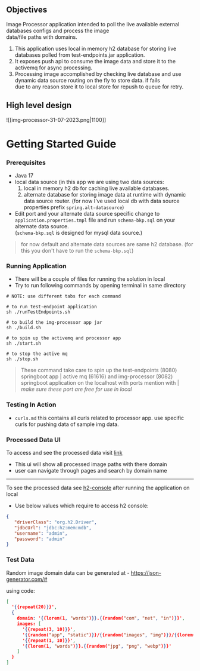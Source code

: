 ## Objectives

Image Processor application intended to poll the live available external databases configs and process the image     
data/file paths with domains.

1. This application uses local in memory h2 database for storing live databases polled from test-endpoints.jar application.
2. It exposes push api to consume the image data and store it to the activemq for async processing.
3. Processing image accomplished by checking live database and use dynamic data source routing on the fly to store data. if fails     
   due to any reason store it to local store for repush to queue for retry.

## High level design

![[img-processor-31-07-2023.png|1100]]

# Getting Started Guide

### Prerequisites

- Java 17
- local data source (in this app we are using two data sources:
    1. local in memory h2 db for caching live available databases.
    2. alternate database for storing image data at runtime with dynamic data source router. (for now I've used local db with data source properties prefix `spring.alt-datasource`)
- Edit port and your alternate data source specific change to `application.properties.tmpl` file and run `schema-bkp.sql` on your alternate data source.    
  (`schema-bkp.sql` is designed for mysql data source.)

> for now default and alternate data sources are same h2 database. (for this you don't have to run the `schema-bkp.sql`)

### Running Application

- There will be a couple of files for running the solution in local
- Try to run following commands by opening terminal in same directory

```shell  
# NOTE: use different tabs for each command      

# to run test-endpoint application  
sh ./runTestEndpoints.sh  
  
# to build the img-processor app jar 
sh ./build.sh  

# to spin up the activemq and processor app  
sh ./start.sh  
  
# to stop the active mq  
sh ./stop.sh

```    

> These command take care to spin up the test-endpoints (8080) springboot app | active mq (61616) and img-processor (8082) springboot application on the localhost with ports mention with |  _make sure these port are free for use in local_

### Testing  In Action

- `curls.md` this contains all curls related to processor app. use specific curls for pushing data of sample img data.

### Processed Data UI

To access and see the processed data visit [link](http://localhost:8082/image-data)
- This ui will show all processed image paths with there domain
- user can navigate through pages and search by domain name
---  

To see the processed data see [h2-console](http://localhost:8082/h2-console) after running the application on local
- Use below values which require to access h2 console:

```json  
{  
   "driverClass": "org.h2.Driver",
   "jdbcUrl": "jdbc:h2:mem:mdb",
   "username": "admin",
   "password": "admin"
}  
```  

### Test Data

Random image domain data can be generated at - https://json-generator.com/#

using code:

```json  
[
  '{{repeat(20)}}',
  {
    domain: '{{lorem(1, "words")}}.{{random("com", "net", "in")}}',
    images: [
      '{{repeat(3, 10)}}',
      '{{random("app", "static")}}/{{random("images", "img")}}/{{lorem(1, "words")}}.{{random("jpg", "png", "webp")}}',
      '{{repeat(1, 10)}}',
      '{{lorem(1, "words")}}.{{random("jpg", "png", "webp")}}'
    ]
  }
]
```